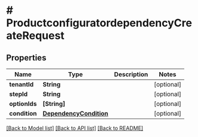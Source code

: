 # # ProductconfiguratordependencyCreateRequest


## Properties


Name | Type | Description | Notes
------------ | ------------- | ------------- | -------------
**tenantId**| **String** |   | [optional]
**stepId**| **String** |   | [optional]
**optionIds**| **[String]** |   | [optional]
**condition**| [**DependencyCondition**](DependencyCondition.md) |   | [optional]


[[Back to Model list]](../../README.md#models) [[Back to API list]](../../README.md#endpoints) [[Back to README]](../../README.md)